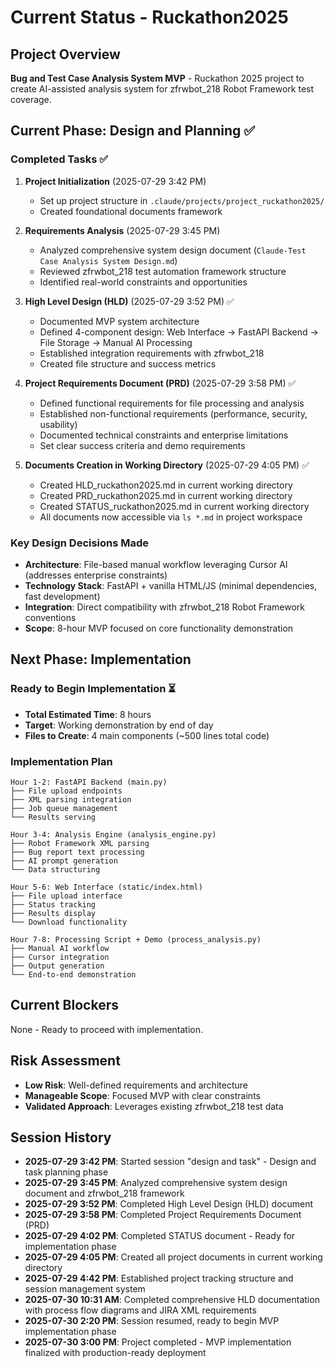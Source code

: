 # Current Status - Ruckathon2025

## Project Overview
**Bug and Test Case Analysis System MVP** - Ruckathon 2025 project to create AI-assisted analysis system for zfrwbot_218 Robot Framework test coverage.

## Current Phase: Design and Planning ✅

### Completed Tasks ✅
1. **Project Initialization** (2025-07-29 3:42 PM)
   - Set up project structure in `.claude/projects/project_ruckathon2025/`
   - Created foundational documents framework

2. **Requirements Analysis** (2025-07-29 3:45 PM)
   - Analyzed comprehensive system design document (`Claude-Test Case Analysis System Design.md`)
   - Reviewed zfrwbot_218 test automation framework structure
   - Identified real-world constraints and opportunities

3. **High Level Design (HLD)** (2025-07-29 3:52 PM) ✅
   - Documented MVP system architecture
   - Defined 4-component design: Web Interface → FastAPI Backend → File Storage → Manual AI Processing
   - Established integration requirements with zfrwbot_218
   - Created file structure and success metrics

4. **Project Requirements Document (PRD)** (2025-07-29 3:58 PM) ✅
   - Defined functional requirements for file processing and analysis
   - Established non-functional requirements (performance, security, usability)
   - Documented technical constraints and enterprise limitations
   - Set clear success criteria and demo requirements

5. **Documents Creation in Working Directory** (2025-07-29 4:05 PM) ✅
   - Created HLD_ruckathon2025.md in current working directory
   - Created PRD_ruckathon2025.md in current working directory
   - Created STATUS_ruckathon2025.md in current working directory
   - All documents now accessible via `ls *.md` in project workspace

### Key Design Decisions Made
- **Architecture**: File-based manual workflow leveraging Cursor AI (addresses enterprise constraints)
- **Technology Stack**: FastAPI + vanilla HTML/JS (minimal dependencies, fast development)
- **Integration**: Direct compatibility with zfrwbot_218 Robot Framework conventions
- **Scope**: 8-hour MVP focused on core functionality demonstration

## Next Phase: Implementation

### Ready to Begin Implementation ⏳
- **Total Estimated Time**: 8 hours
- **Target**: Working demonstration by end of day
- **Files to Create**: 4 main components (~500 lines total code)

### Implementation Plan
```
Hour 1-2: FastAPI Backend (main.py)
├── File upload endpoints
├── XML parsing integration  
├── Job queue management
└── Results serving

Hour 3-4: Analysis Engine (analysis_engine.py)
├── Robot Framework XML parsing
├── Bug report text processing
├── AI prompt generation
└── Data structuring

Hour 5-6: Web Interface (static/index.html)
├── File upload interface
├── Status tracking
├── Results display
└── Download functionality

Hour 7-8: Processing Script + Demo (process_analysis.py)
├── Manual AI workflow
├── Cursor integration
├── Output generation
└── End-to-end demonstration
```

## Current Blockers
None - Ready to proceed with implementation.

## Risk Assessment
- **Low Risk**: Well-defined requirements and architecture
- **Manageable Scope**: Focused MVP with clear constraints  
- **Validated Approach**: Leverages existing zfrwbot_218 test data

## Session History
- **2025-07-29 3:42 PM**: Started session "design and task" - Design and task planning phase
- **2025-07-29 3:45 PM**: Analyzed comprehensive system design document and zfrwbot_218 framework
- **2025-07-29 3:52 PM**: Completed High Level Design (HLD) document
- **2025-07-29 3:58 PM**: Completed Project Requirements Document (PRD)
- **2025-07-29 4:02 PM**: Completed STATUS document - Ready for implementation phase
- **2025-07-29 4:05 PM**: Created all project documents in current working directory
- **2025-07-29 4:42 PM**: Established project tracking structure and session management system
- **2025-07-30 10:31 AM**: Completed comprehensive HLD documentation with process flow diagrams and JIRA XML requirements
- **2025-07-30 2:20 PM**: Session resumed, ready to begin MVP implementation phase
- **2025-07-30 3:00 PM**: Project completed - MVP implementation finalized with production-ready deployment